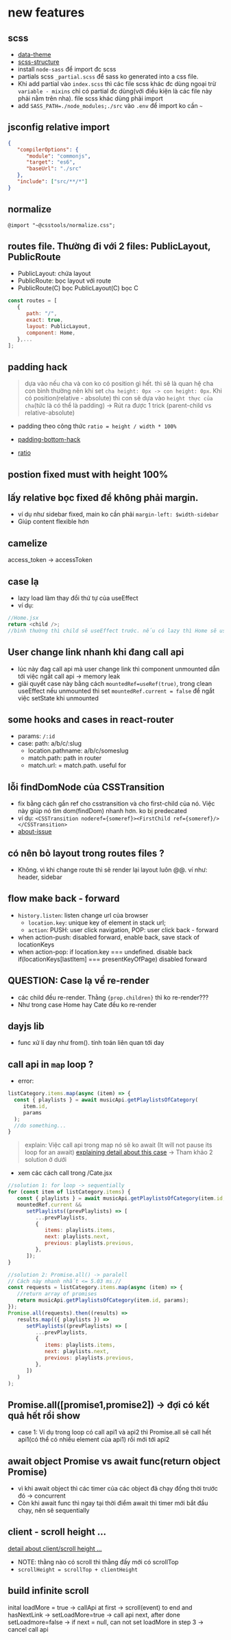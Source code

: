 # new features

## scss

-  [data-theme](https://dev.to/wendell_adriel/working-with-multiple-css-themes-5aej)
-  [scss-structure](https://dev.to/gedalyakrycer/ohsnap-sass-folder-structure-for-react-483e)
-  install `node-sass` để import đc scss
-  partials scss `_partial.scss` để sass ko generated into a css file.
-  Khi add partial vào `index.scss` thì các file scss khác đc dùng ngoại trừ `variable - mixins` chỉ có partial đc dùng(với điều kiện là các file này phải nằm trên nha). file scss khác dùng phải import
-  add `SASS_PATH=./node_modules;./src` vào `.env` để import ko cần `~`

## jsconfig relative import

```json
{
   "compilerOptions": {
      "module": "commonjs",
      "target": "es6",
      "baseUrl": "./src"
   },
   "include": ["src/**/*"]
}
```

## normalize

`@import "~@csstools/normalize.css";`

## routes file. Thường đi với 2 files: PublicLayout, PublicRoute

-  PublicLayout: chứa layout
-  PublicRoute: bọc layout với route
-  PublicRoute(C) bọc PublicLayout(C) bọc C

```js
const routes = [
   {
      path: "/",
      exact: true,
      layout: PublicLayout,
      component: Home,
   },...
];
```

## padding hack

> dựa vào nếu cha và con ko có position gì hết. thì sẽ là quan hệ cha con bình thường nên khi set `cha height: 0px -> con height: 0px`. Khi có position(relative - absolute) thì con sẽ dựa vào `height thực của cha`(tức là có thể là padding) -> Rút ra được 1 trick (parent-child vs relative-absolute)

-  padding theo công thức `ratio = height / width * 100%`

-  [padding-bottom-hack](https://www.smashingmagazine.com/2013/09/responsive-images-performance-problem-case-study/#the-padding-bottom-hack)
-  [ratio](https://css-tricks.com/aspect-ratio-boxes/)

## postion fixed must with height 100%

## lấy relative bọc fixed để không phải margin.

-  ví dụ như sidebar fixed, main ko cần phải `margin-left: $width-sidebar`
-  Giúp content flexible hơn

## camelize

access_token -> accessToken

## case lạ

-  lazy load làm thay đổi thứ tự của useEffect
-  ví dụ:

```js
//Home.jsx
return <child />;
//bình thường thì child sẽ useEffect trước. nếu có lazy thì Home sẽ useEffect trước
```

## User change link nhanh khi đang call api

-  lúc này đag call api mà user change link thì component unmounted dẫn tới việc ngắt call api -> memory leak
-  giải quyết case này bằng cách `mountedRef=useRef(true)`, trong clean useEffect nếu unmounted thì set `mountedRef.current = false` để ngắt việc setState khi unmounted

## some hooks and cases in react-router

-  params: `/:id`
-  case: path: a/b/c/:slug
   -  location.pathname: a/b/c/someslug
   -  match.path: path in router
   -  match.url: = match.path. useful for

## lỗi findDomNode của CSSTransition

-  fix bằng cách gắn ref cho csstransition và cho first-child của nó. Việc này giúp nó tìm dom(findDom) nhanh hơn. ko bị predecated
-  ví dụ:
   `<CSSTransition noderef={someref}><FirstChild ref={someref}/></CSSTransition>`
-  [about-issue](https://github.com/reactjs/react-transition-group/issues/668)

## có nên bỏ layout trong routes files ?

-  Không. vì khi change route thì sẽ render lại layout luôn @@. ví như: header, sidebar

## flow make back - forward

-  `history.listen`: listen change url của browser
   -  `location.key`: unique key of element in stack url;
   -  `action`: PUSH: user click navigation, POP: user click back - forward
-  when action-push: disabled forward, enable back, save stack of locationKeys
-  when action-pop:
   if location.key === undefined. disable back
   if(locationKeys[lastItem] === presentKeyOfPage) disabled forward

## QUESTION: Case lạ về re-render

-  các child <Component> đều re-render. Thằng `{prop.children}` thì ko re-render???
-  Như trong case Home hay Cate đều ko re-render

## dayjs lib

-  func xử lí day như from(). tính toán liên quan tới day

## call api in `map` loop ?

-  error:

```js
listCategory.items.map(async (item) => {
  const { playlists } = await musicApi.getPlaylistsOfCategory(
     item.id,
     params
  );
  //do something...
}
```

> explain: Việc call api trong map nó sẽ ko await (It will not pause its loop for an await) [explaining detail about this case](https://stackoverflow.com/questions/64411060/execute-async-request-inside-map-loop-in-correct-order) -> Tham khảo 2 solution ở dưới

-  xem các cách call trong /Cate.jsx

```js
//solution 1: for loop -> sequentially
for (const item of listCategory.items) {
   const { playlists } = await musicApi.getPlaylistsOfCategory(item.id, params);
   mountedRef.current &&
      setPlaylists((prevPlaylists) => [
         ...prevPlaylists,
         {
            items: playlists.items,
            next: playlists.next,
            previous: playlists.previous,
         },
      ]);
}
```

```js
//solution 2: Promise.all() -> paralell
// Cách này nhanh nhất <= 5.03 ms.//
const requests = listCategory.items.map(async (item) => {
   //return array of promises
   return musicApi.getPlaylistsOfCategory(item.id, params);
});
Promise.all(requests).then((results) =>
   results.map(({ playlists }) =>
      setPlaylists((prevPlaylists) => [
         ...prevPlaylists,
         {
            items: playlists.items,
            next: playlists.next,
            previous: playlists.previous,
         },
      ])
   )
);
```

## Promise.all([promise1,promise2]) -> đợi có kết quả hết rồi show

-  case 1: Ví dụ trong loop có call api1 và api2 thì Promise.all sẽ call hết api1(có thể có nhiều element của api1) rồi mới tới api2

## await object Promise vs await func(return object Promise)

-  vì khi await object thì các timer của các object đã chạy đồng thời trước đó -> concurrent
-  Còn khi await func thì ngay tại thời điểm await thì timer mới bắt đầu chạy, nên sẽ sequentially

## client - scroll height ...

[detail about client/scroll height ...](https://javascript.info/size-and-scroll-window#width-height-of-the-document)

-  NOTE: thằng nào có scroll thì thằng đấy mới có scrollTop
-  `scrollHeight = scrollTop + clientHeight`

## build infinite scroll

inital loadMore = true -> callApi at first -> scroll(event) to end and hasNextLink -> setLoadMore=true -> call api next, after done setLoadmore=false -> if next = null, can not set loadMore in step 3 -> cancel call api

